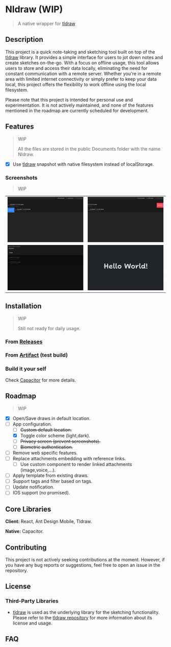 # Nldraw (WIP)

> A native wrapper for [tldraw](https://tldraw.com)

## Description

This project is a quick note-taking and sketching tool built on top of the
[tldraw](https://tldraw.com) library. It provides a simple interface for users
to jot down notes and create sketches on-the-go. With a focus on offline usage,
this tool allows users to store and access their data locally, eliminating the
need for constant communication with a remote server. Whether you're in a remote
area with limited internet connectivity or simply prefer to keep your data
local, this project offers the flexibility to work offline using the local
filesystem.

Please note that this project is intended for personal use and experimentation.
It is not actively maintained, and none of the features mentioned in the roadmap
are currently scheduled for development.

## Features

> WIP
>
> All the files are stored in the public Documents folder with the name Nldraw.

- [x] Use [tldraw](https://tldraw.com) snapshot with native filesystem instead
      of localStorage.

### Screenshots

> WIP

<table>
  <tbody>
    <tr>
      <td>
        <img src="screenshots/rename.png"/>
      </td>
      <td>
        <img src="screenshots/remove.png"/>
      </td>
    </tr>
    <tr>
      <td>
        <img src="screenshots/explore.png"/>
      </td>
      <td>
        <img src="screenshots/draw.png"/>
      </td>
    </tr>
  </tbody>
</table>

## Installation

> WIP
>
> Still not ready for daily usage.

### From [Releases](https://github.com/tulx17/nldraw/releases)

### From [Artifact](https://github.com/tulx17/nldraw/actions/workflows/ci.yml) (test build)

### Build it your self

Check [Capacitor](capacitorjs.com) for more details.

## Roadmap

> WIP

- [x] Open/Save draws in default location.
- [ ] App configuration.
  - [ ] ~~Custom default location.~~
  - [x] Toggle color scheme (light,dark).
  - [ ] ~~Privacy screen (prevent screenshots).~~
  - [ ] ~~Biometric authentication.~~
- [ ] Remove web specific features.
- [ ] Replace attachments embedding with reference links.
  - [ ] Use custom component to render linked attachments (image,voice,...).
- [ ] Apply template from existing draws.
- [ ] Support tags and filter based on tags.
- [ ] Update notification.
- [ ] IOS support (no promised).

## Core Libraries

**Client:** React, Ant Design Mobile, Tldraw.

**Native:** Capacitor.

## Contributing

This project is not actively seeking contributions at the moment. However, if
you have any bug reports or suggestions, feel free to open an issue in the
repository.

## License

### Third-Party Libraries

- [tldraw](https://tldraw.com) is used as the underlying library for the
  sketching functionality. Please refer to the
  [tldraw repository](https://github.com/tldraw/tldraw) for more information
  about its license and usage.

## FAQ
